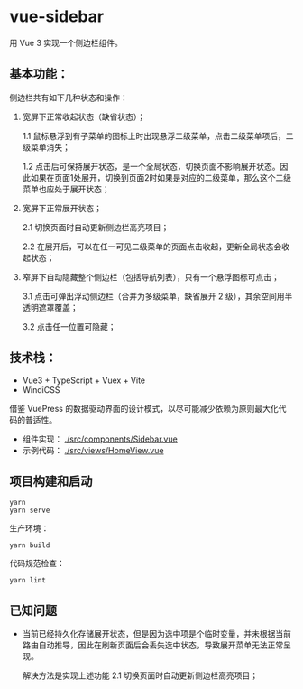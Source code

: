 # vue-sidebar 

用 Vue 3 实现一个侧边栏组件。

## 基本功能：

侧边栏共有如下几种状态和操作：

1. 宽屏下正常收起状态（缺省状态）；

   1.1 鼠标悬浮到有子菜单的图标上时出现悬浮二级菜单，点击二级菜单项后，二级菜单消失；

   1.2 点击后可保持展开状态，是一个全局状态，切换页面不影响展开状态。因此如果在页面1处展开，切换到页面2时如果是对应的二级菜单，那么这个二级菜单也应处于展开状态；

2. 宽屏下正常展开状态；

   2.1 切换页面时自动更新侧边栏高亮项目；

   2.2 在展开后，可以在任一可见二级菜单的页面点击收起，更新全局状态会收起状态；

3. 窄屏下自动隐藏整个侧边栏（包括导航列表），只有一个悬浮图标可点击；

   3.1 点击可弹出浮动侧边栏（合并为多级菜单，缺省展开 2 级），其余空间用半透明遮罩覆盖；

   3.2 点击任一位置可隐藏；

## 技术栈：

* Vue3 + TypeScript + Vuex + Vite
* WindiCSS

借鉴 VuePress 的数据驱动界面的设计模式，以尽可能减少依赖为原则最大化代码的普适性。

* 组件实现： [./src/components/Sidebar.vue](./src/components/Sidebar.vue)
* 示例代码： [./src/views/HomeView.vue](./src/views/HomeView.vue)

## 项目构建和启动

```
yarn
yarn serve
```

生产环境：

```
yarn build
```

代码规范检查：

```
yarn lint
```

## 已知问题

* 当前已经持久化存储展开状态，但是因为选中项是个临时变量，并未根据当前路由自动推导，因此在刷新页面后会丢失选中状态，导致展开菜单无法正常呈现。

  解决方法是实现上述功能 2.1 切换页面时自动更新侧边栏高亮项目；
  